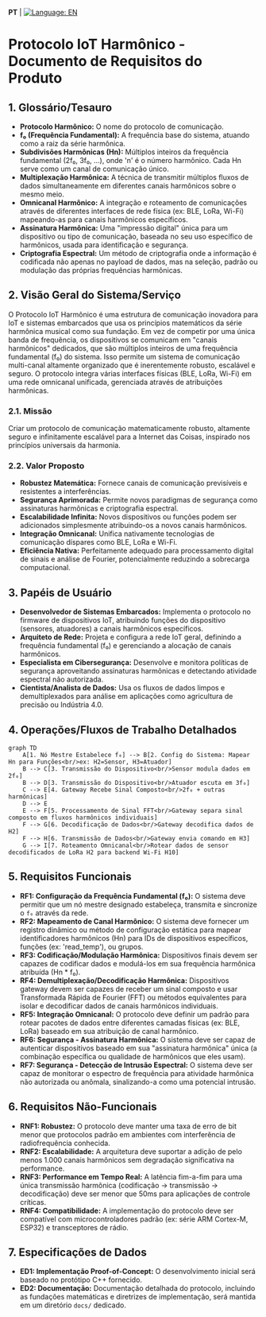 **PT** | [![Language: EN](https://img.shields.io/badge/lang-EN-blue.svg)](../en/PRD.md)

# Protocolo IoT Harmônico - Documento de Requisitos do Produto

## 1. Glossário/Tesauro
- **Protocolo Harmônico:** O nome do protocolo de comunicação.
- **f₀ (Frequência Fundamental):** A frequência base do sistema, atuando como a raiz da série harmônica.
- **Subdivisões Harmônicas (Hn):** Múltiplos inteiros da frequência fundamental (2f₀, 3f₀, ...), onde 'n' é o número harmônico. Cada Hn serve como um canal de comunicação único.
- **Multiplexação Harmônica:** A técnica de transmitir múltiplos fluxos de dados simultaneamente em diferentes canais harmônicos sobre o mesmo meio.
- **Omnicanal Harmônico:** A integração e roteamento de comunicações através de diferentes interfaces de rede física (ex: BLE, LoRa, Wi-Fi) mapeando-as para canais harmônicos específicos.
- **Assinatura Harmônica:** Uma "impressão digital" única para um dispositivo ou tipo de comunicação, baseada no seu uso específico de harmônicos, usada para identificação e segurança.
- **Criptografia Espectral:** Um método de criptografia onde a informação é codificada não apenas no payload de dados, mas na seleção, padrão ou modulação das próprias frequências harmônicas.

## 2. Visão Geral do Sistema/Serviço
O Protocolo IoT Harmônico é uma estrutura de comunicação inovadora para IoT e sistemas embarcados que usa os princípios matemáticos da série harmônica musical como sua fundação. Em vez de competir por uma única banda de frequência, os dispositivos se comunicam em "canais harmônicos" dedicados, que são múltiplos inteiros de uma frequência fundamental (f₀) do sistema. Isso permite um sistema de comunicação multi-canal altamente organizado que é inerentemente robusto, escalável e seguro. O protocolo integra várias interfaces físicas (BLE, LoRa, Wi-Fi) em uma rede omnicanal unificada, gerenciada através de atribuições harmônicas.

### 2.1. Missão
Criar um protocolo de comunicação matematicamente robusto, altamente seguro e infinitamente escalável para a Internet das Coisas, inspirado nos princípios universais da harmonia.

### 2.2. Valor Proposto
- **Robustez Matemática:** Fornece canais de comunicação previsíveis e resistentes a interferências.
- **Segurança Aprimorada:** Permite novos paradigmas de segurança como assinaturas harmônicas e criptografia espectral.
- **Escalabilidade Infinita:** Novos dispositivos ou funções podem ser adicionados simplesmente atribuindo-os a novos canais harmônicos.
- **Integração Omnicanal:** Unifica nativamente tecnologias de comunicação díspares como BLE, LoRa e Wi-Fi.
- **Eficiência Nativa:** Perfeitamente adequado para processamento digital de sinais e análise de Fourier, potencialmente reduzindo a sobrecarga computacional.

## 3. Papéis de Usuário
- **Desenvolvedor de Sistemas Embarcados:** Implementa o protocolo no firmware de dispositivos IoT, atribuindo funções do dispositivo (sensores, atuadores) a canais harmônicos específicos.
- **Arquiteto de Rede:** Projeta e configura a rede IoT geral, definindo a frequência fundamental (f₀) e gerenciando a alocação de canais harmônicos.
- **Especialista em Cibersegurança:** Desenvolve e monitora políticas de segurança aproveitando assinaturas harmônicas e detectando atividade espectral não autorizada.
- **Cientista/Analista de Dados:** Usa os fluxos de dados limpos e demultiplexados para análise em aplicações como agricultura de precisão ou Indústria 4.0.

## 4. Operações/Fluxos de Trabalho Detalhados

```mermaid
graph TD
    A[1. Nó Mestre Estabelece f₀] --> B[2. Config do Sistema: Mapear Hn para Funções<br/>ex: H2=Sensor, H3=Atuador]
    B --> C[3. Transmissão do Dispositivo<br/>Sensor modula dados em 2f₀]
    B --> D[3. Transmissão do Dispositivo<br/>Atuador escuta em 3f₀]
    C --> E[4. Gateway Recebe Sinal Composto<br/>2f₀ + outras harmônicas]
    D --> E
    E --> F[5. Processamento de Sinal FFT<br/>Gateway separa sinal composto em fluxos harmônicos individuais]
    F --> G[6. Decodificação de Dados<br/>Gateway decodifica dados de H2]
    F --> H[6. Transmissão de Dados<br/>Gateway envia comando em H3]
    G --> I[7. Roteamento Omnicanal<br/>Rotear dados de sensor decodificados de LoRa H2 para backend Wi-Fi H10]
```

## 5. Requisitos Funcionais
- **RF1: Configuração da Frequência Fundamental (f₀):** O sistema deve permitir que um nó mestre designado estabeleça, transmita e sincronize o `f₀` através da rede.
- **RF2: Mapeamento de Canal Harmônico:** O sistema deve fornecer um registro dinâmico ou método de configuração estática para mapear identificadores harmônicos (Hn) para IDs de dispositivos específicos, funções (ex: 'read_temp'), ou grupos.
- **RF3: Codificação/Modulação Harmônica:** Dispositivos finais devem ser capazes de codificar dados e modulá-los em sua frequência harmônica atribuída (Hn * f₀).
- **RF4: Demultiplexação/Decodificação Harmônica:** Dispositivos gateway devem ser capazes de receber um sinal composto e usar Transformada Rápida de Fourier (FFT) ou métodos equivalentes para isolar e decodificar dados de canais harmônicos individuais.
- **RF5: Integração Omnicanal:** O protocolo deve definir um padrão para rotear pacotes de dados entre diferentes camadas físicas (ex: BLE, LoRa) baseado em sua atribuição de canal harmônico.
- **RF6: Segurança - Assinatura Harmônica:** O sistema deve ser capaz de autenticar dispositivos baseado em sua "assinatura harmônica" única (a combinação específica ou qualidade de harmônicos que eles usam).
- **RF7: Segurança - Detecção de Intrusão Espectral:** O sistema deve ser capaz de monitorar o espectro de frequência para atividade harmônica não autorizada ou anômala, sinalizando-a como uma potencial intrusão.

## 6. Requisitos Não-Funcionais
- **RNF1: Robustez:** O protocolo deve manter uma taxa de erro de bit menor que protocolos padrão em ambientes com interferência de radiofrequência conhecida.
- **RNF2: Escalabilidade:** A arquitetura deve suportar a adição de pelo menos 1.000 canais harmônicos sem degradação significativa na performance.
- **RNF3: Performance em Tempo Real:** A latência fim-a-fim para uma única transmissão harmônica (codificação -> transmissão -> decodificação) deve ser menor que 50ms para aplicações de controle críticas.
- **RNF4: Compatibilidade:** A implementação do protocolo deve ser compatível com microcontroladores padrão (ex: série ARM Cortex-M, ESP32) e transceptores de rádio.

## 7. Especificações de Dados
- **ED1: Implementação Proof-of-Concept:** O desenvolvimento inicial será baseado no protótipo C++ fornecido.
- **ED2: Documentação:** Documentação detalhada do protocolo, incluindo as fundações matemáticas e diretrizes de implementação, será mantida em um diretório `docs/` dedicado.